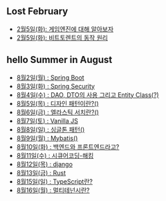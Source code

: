 ## Lost February
- <a href="https://www.notion.so/GAME-Engine-b2f48ba98ab84a96b5f706f59c2d9c21"> 2월5일(화): 게임엔진에 대해 알아보자 </a>
- <a href="https://https://www.notion.so/Bit-Torrent-f65494bf9edb49e7b937cd3f1468e5cf"> 2월5일(화): 비트토렌트의 동작 원리 </a>

## hello Summer in August
- <a href="https://brief-skipjack-aaf.notion.site/Spring-Boot-0e6ab96019794c43b1a1d93e8f297d81"> 8월2일(월) : Spring Boot</a>
- <a href="https://brief-skipjack-aaf.notion.site/Spring-Security-e7962ddeff0e4a869407dcb2c56b62f8"> 8월3일(화) : Spring Security</a>
- <a href="https://brief-skipjack-aaf.notion.site/DAO-DTO-Entity-Class-c474c0c727814d98af5db4b7384892cc"> 8월4일(수) : DAO, DTO의 사용 그리고 Entity Class(?)</a>
- <a href="https://brief-skipjack-aaf.notion.site/Design-Pattern-1f055daf37ab4dde8ffc6edca0bf180c"> 8월5일(목) : 디자인 패턴이란?()</a>
- <a href="https://brief-skipjack-aaf.notion.site/Elastic-Search-5b924fbfd3c94c51b851eb3e1cc0f94d"> 8월6일(금) : 엘라스틱 서치란?()</a>
- <a href="https://brief-skipjack-aaf.notion.site/Vanilla-JS-711f9379a7f147eca99f5297fee56c17"> 8월7일(토) : Vanilla JS</a>
- <a href="https://brief-skipjack-aaf.notion.site/Singleton-Pattern-6afc80dea040464ab53e4823404a8958"> 8월8일(일) : 싱글톤 패턴()</a>
- <a href="https://brief-skipjack-aaf.notion.site/MyBatis-8f804c6aa27940a2abb293ff53658f07"> 8월9일(월) : Mybatis()</a>
- <a href="https://brief-skipjack-aaf.notion.site/3cd28b4b232a4dafa0f21685062245ff"> 8월10일(화) : 백엔드와 프론트엔드라고?</a>
- <a href="https://brief-skipjack-aaf.notion.site/e888b73cac414d39a2dcbb0586d2ba73"> 8월11일(수) : 시큐어코딩-해킹</a>
- <a href="https://brief-skipjack-aaf.notion.site/django-446fcd830a874d1ebbcd5eae3c6cfd31"> 8월12일(목) : django</a>
- <a href="https://brief-skipjack-aaf.notion.site/Rust-f621d1c09eb943039c87fccc1d0ad875"> 8월13일(금) : Rust</a>
- <a href="https://brief-skipjack-aaf.notion.site/TypeScript-fcdd121b32ec4a95b9130352cc2c5fb7"> 8월15일(일) : TypeScript란?</a>
- <a href="https://brief-skipjack-aaf.notion.site/MultiTenency-f42877222d6a4e419a492b63d78fc41d"> 8월16일(월) : 멀티테넌시란?</a>
